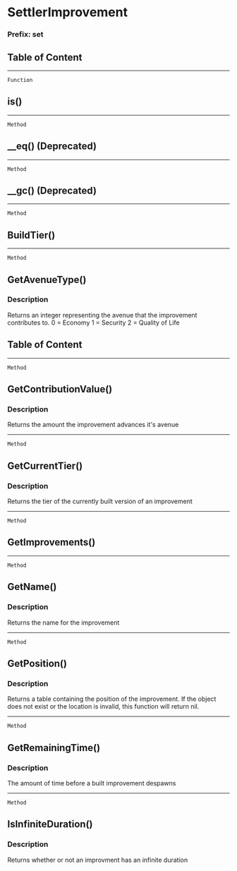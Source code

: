 SettlerImprovement
==================

### Prefix: set

Table of Content
---------------- 

<!-- toc -->

------------------------------------------------------------------------

`Function`

is()
----

------------------------------------------------------------------------

`Method`

\_\_eq() (Deprecated)
---------------------

------------------------------------------------------------------------

`Method`

\_\_gc() (Deprecated)
---------------------

------------------------------------------------------------------------

`Method`

BuildTier()
-----------

------------------------------------------------------------------------

`Method`

GetAvenueType()
---------------

### Description

Returns an integer representing the avenue that the improvement
contributes to. 0 = Economy 1 = Security 2 = Quality of Life

Table of Content
---------------- 

<!-- toc -->

------------------------------------------------------------------------

`Method`

GetContributionValue()
----------------------

### Description

Returns the amount the improvement advances it's avenue

------------------------------------------------------------------------

`Method`

GetCurrentTier()
----------------

### Description

Returns the tier of the currently built version of an improvement

------------------------------------------------------------------------

`Method`

GetImprovements()
-----------------

------------------------------------------------------------------------

`Method`

GetName()
---------

### Description

Returns the name for the improvement

------------------------------------------------------------------------

`Method`

GetPosition()
-------------

### Description

Returns a table containing the position of the improvement. If the
object does not exist or the location is invalid, this function will
return nil.

------------------------------------------------------------------------

`Method`

GetRemainingTime()
------------------

### Description

The amount of time before a built improvement despawns

------------------------------------------------------------------------

`Method`

IsInfiniteDuration()
--------------------

### Description

Returns whether or not an improvment has an infinite duration
